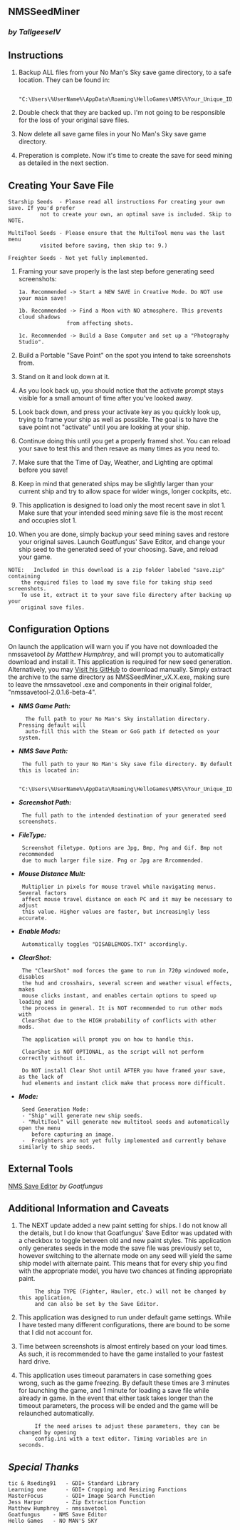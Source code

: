 ## NMSSeedMiner
### *by TallgeeseIV*

## Instructions

 1. Backup ALL files from your No Man's Sky save game directory, to a safe location. They can be found in:

		 "C:\Users\%UserName%\AppData\Roaming\HelloGames\NMS\%Your_Unique_ID_Folder%"
 
 3. Double check that they are backed up. I'm not going to be responsible for the loss of your original save files.
    
 4. Now delete all save game files in your No Man's Sky save game directory.

 5. Preperation is complete. Now it's time to create the save for seed mining as detailed in the next section.

## Creating Your Save  File

	Starship Seeds 	- Please read all instructions For creating your own save. If you'd prefer
			  not to create your own, an optimal save is included. Skip to NOTE.
	
	MultiTool Seeds - Please ensure that the MultiTool menu was the last menu
			  visited before saving, then skip to: 9.)
	
	Freighter Seeds - Not yet fully implemented.

 1. Framing your save properly is the last step before generating seed screenshots:

		1a. Recommended -> Start a NEW SAVE in Creative Mode. Do NOT use your main save!

		1b. Recommended -> Find a Moon with NO atmosphere. This prevents cloud shadows
		    		   from affecting shots.

		1c. Recommended -> Build a Base Computer and set up a "Photography Studio".

 2. Build a Portable "Save Point" on the spot you intend to take screenshots from.

 3. Stand on it and look down at it.

 4. As you look back up, you should notice that the activate prompt stays visible for a small amount of time after you've looked away.

 5. Look back down, and press your activate key as you quickly look up, trying to frame your ship as well as possible. The goal is to have the save point not "activate" until you are looking at your ship.

 6. Continue doing this until you get a properly framed shot. You can reload your save to test this and then resave as many times as you need to.

 7. Make sure that the Time of Day, Weather, and Lighting are optimal before you save!

 8. Keep in mind that generated ships may be slightly larger than your current ship and try to allow space for wider wings, longer cockpits, etc.

 9. This application is designed to load only the most recent save in slot 1. Make sure that your intended seed mining save file is the most recent and occupies slot 1.

 10. When you are done, simply backup your seed mining saves and restore your original saves. Launch Goatfungus' Save Editor, and change your ship seed to the generated seed of your choosing. Save, and reload your game.
		
	NOTE:   Included in this download is a zip folder labeled "save.zip" containing
		the required files to load my save file for taking ship seed screenshots.
		To use it, extract it to your save file directory after backing up your
		original save files.


## Configuration Options

On launch the application will warn you if you have not downloaded the nmssavetool *by Matthew Humphrey*, and will prompt you to automatically download and install it. This	application is required for new seed generation. Alternatively, you may [Visit his GitHub](https://github.com/matthew-humphrey/nmssavetool/releases/tag/v2.0.1.6-beta-4) to download manually. Simply extract the archive to the same directory as NMSSeedMiner_vX.X.exe, making sure to leave the nmssavetool .exe and components in their original folder, "nmssavetool-2.0.1.6-beta-4".

- ***NMS Game Path:***

		The full path to your No Man's Sky installation directory. Pressing default will
		auto-fill this with the Steam or GoG path if detected on your system.
									
 - ***NMS Save Path:***

		The full path to your No Man's Sky save file directory. By default this is located in:
		
		"C:\Users\%UserName%\AppData\Roaming\HelloGames\NMS\%Your_Unique_ID_Folder%"

 - ***Screenshot Path:***

		The full path to the intended destination of your generated seed screenshots.

 - ***FileType:***
		
		Screenshot filetype. Options are Jpg, Bmp, Png and Gif. Bmp not recommended
		due to much larger file size. Png or Jpg are Rrcommended.

 - ***Mouse Distance Mult:***

		Multiplier in pixels for mouse travel while navigating menus. Several factors
		affect mouse travel distance on each PC and it may be necessary to adjust
		this value. Higher values are faster, but increasingly less accurate.

 - ***Enable Mods:***

		Automatically toggles "DISABLEMODS.TXT" accordingly.

 - ***ClearShot:***

		The "ClearShot" mod forces the game to run in 720p windowed mode, disables
		the hud and crosshairs, several screen and weather visual effects,	makes
		mouse clicks instant, and enables certain options to speed up loading and
		the process in general. It is NOT recommended to run other mods with
		ClearShot due to the HIGH probability of conflicts with other mods.
			
		The application will prompt you on how to handle this.
			
		ClearShot is NOT OPTIONAL, as the script will not perform correctly without it.
			
		Do NOT install Clear Shot until AFTER you have framed your save, as the lack of
		hud elements and instant click make that process more difficult.

 - ***Mode:***

		Seed Generation Mode:
		- "Ship" will generate new ship seeds.
		- "MultiTool" will generate new multitool seeds and automatically open the menu
		   before capturing an image.
		-  Freighters are not yet fully implemented and currently behave similarly to ship seeds.

## External Tools

[NMS Save Editor](https://github.com/goatfungus/NMSSaveEditor) *by Goatfungus*

## Additional Information and Caveats

1. The NEXT update added a new paint setting for ships. I do not know all the details, but I do know that Goatfungus' Save Editor was updated with a checkbox to toggle between old and new paint styles. This application only generates seeds in the mode the save file was previously set to, however switching to the alternate mode on any seed will yield the same ship model with alternate paint. This means that for every ship you find with the appropriate model, you have two chances at finding appropriate paint.
		
			The ship TYPE (Fighter, Hauler, etc.) will not be changed by this application,
			and can also be set by the Save Editor.

2. This application was designed to run under default game settings. While I have tested many different configurations, there are bound to be some that I did not account for.

3. Time between screenshots is almost entirely based on your load times. As such, it is recommended to have the game installed to your fastest hard drive.

4. This application uses timeout paramaters in case something goes wrong, such as the game freezing. By default these times are 3 minutes for launching the game, and 1 minute for loading a save file while already in game. In the event that either task takes longer than the timeout parameters, the process will be ended and the game will be relaunched automatically.
		
			If the need arises to adjust these parameters, they can be changed by opening
			config.ini with a text editor. Timing variables are in seconds.

## *Special Thanks*

	tic & Rseding91   - GDI+ Standard Library
	Learning one 	  - GDI+ Cropping and Resizing Functions
	MasterFocus 	  - GDI+ Image Search Function
	Jess Harpur 	  - Zip Extraction Function
	Matthew Humphrey  - nmssavetool
	Goatfungus	  - NMS Save Editor
	Hello Games	  - NO MAN'S SKY
